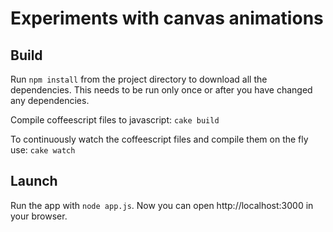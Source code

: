 Experiments with canvas animations
==================================
Build
-----
Run ```npm install``` from the project directory to download all the dependencies. This needs to be run only once or after you have changed any dependencies.

Compile coffeescript files to javascript:
```cake build```

To continuously watch the coffeescript files and compile them on the fly use:
```cake watch```

Launch
------
Run the app with ```node app.js```. Now you can open http://localhost:3000 in your browser.
